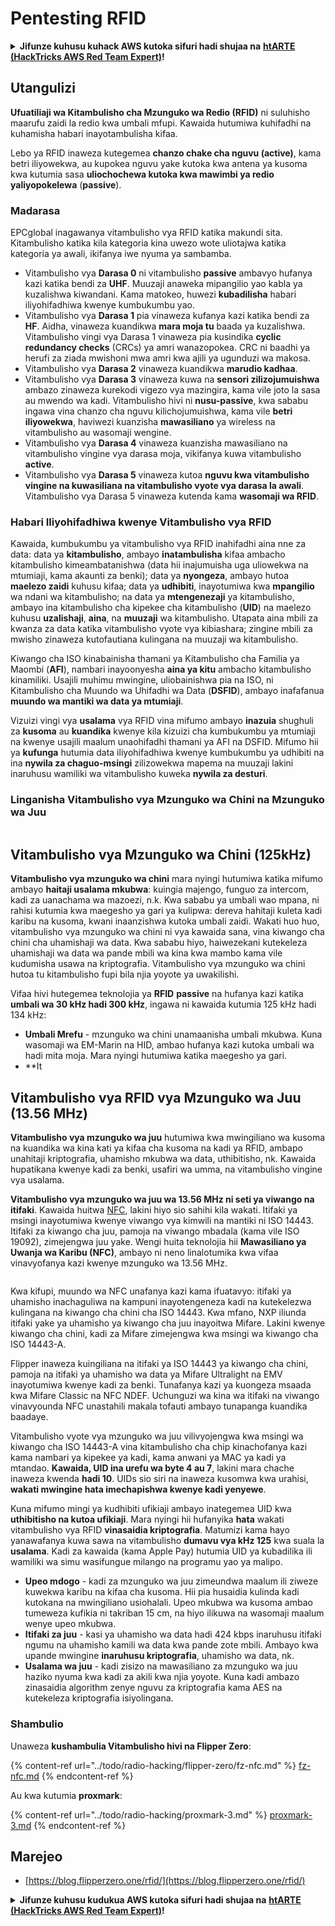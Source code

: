 # Pentesting RFID

<details>

<summary><strong>Jifunze kuhusu kuhack AWS kutoka sifuri hadi shujaa na</strong> <a href="https://training.hacktricks.xyz/courses/arte"><strong>htARTE (HackTricks AWS Red Team Expert)</strong></a><strong>!</strong></summary>

* Je, unafanya kazi katika **kampuni ya usalama wa mtandao**? Je, ungependa kuona **kampuni yako ikionekana katika HackTricks**? au ungependa kupata **toleo jipya zaidi la PEASS au kupakua HackTricks kwa PDF**? Angalia [**MPANGO WA KUJIUNGA**](https://github.com/sponsors/carlospolop)!
* Gundua [**The PEASS Family**](https://opensea.io/collection/the-peass-family), mkusanyiko wetu wa kipekee wa [**NFTs**](https://opensea.io/collection/the-peass-family)
* Pata [**swag rasmi ya PEASS & HackTricks**](https://peass.creator-spring.com)
* **Jiunge na** [**💬**](https://emojipedia.org/speech-balloon/) [**Kikundi cha Discord**](https://discord.gg/hRep4RUj7f) au [**kikundi cha telegram**](https://t.me/peass) au **nifuate** kwenye **Twitter** 🐦[**@carlospolopm**](https://twitter.com/hacktricks_live)**.**
* **Shiriki mbinu zako za kuhack kwa kuwasilisha PRs kwenye** [**repo ya hacktricks**](https://github.com/carlospolop/hacktricks) **na** [**repo ya hacktricks-cloud**](https://github.com/carlospolop/hacktricks-cloud).

</details>

## Utangulizi

**Ufuatiliaji wa Kitambulisho cha Mzunguko wa Redio (RFID)** ni suluhisho maarufu zaidi la redio kwa umbali mfupi. Kawaida hutumiwa kuhifadhi na kuhamisha habari inayotambulisha kifaa.

Lebo ya RFID inaweza kutegemea **chanzo chake cha nguvu (active)**, kama betri iliyowekwa, au kupokea nguvu yake kutoka kwa antena ya kusoma kwa kutumia sasa **uliochochewa kutoka kwa mawimbi ya redio yaliyopokelewa** (**passive**).

### Madarasa

EPCglobal inagawanya vitambulisho vya RFID katika makundi sita. Kitambulisho katika kila kategoria kina uwezo wote uliotajwa katika kategoria ya awali, ikifanya iwe nyuma ya sambamba.

* Vitambulisho vya **Darasa 0** ni vitambulisho **passive** ambavyo hufanya kazi katika bendi za **UHF**. Muuzaji anaweka mipangilio yao kabla ya kuzalishwa kiwandani. Kama matokeo, huwezi **kubadilisha** habari iliyohifadhiwa kwenye kumbukumbu yao.
* Vitambulisho vya **Darasa 1** pia vinaweza kufanya kazi katika bendi za **HF**. Aidha, vinaweza kuandikwa **mara moja tu** baada ya kuzalishwa. Vitambulisho vingi vya Darasa 1 vinaweza pia kusindika **cyclic redundancy checks** (CRCs) ya amri wanazopokea. CRC ni baadhi ya herufi za ziada mwishoni mwa amri kwa ajili ya ugunduzi wa makosa.
* Vitambulisho vya **Darasa 2** vinaweza kuandikwa **marudio kadhaa**.
* Vitambulisho vya **Darasa 3** vinaweza kuwa na **sensori zilizojumuishwa** ambazo zinaweza kurekodi vigezo vya mazingira, kama vile joto la sasa au mwendo wa kadi. Vitambulisho hivi ni **nusu-passive**, kwa sababu ingawa vina chanzo cha nguvu kilichojumuishwa, kama vile **betri iliyowekwa**, haviwezi kuanzisha **mawasiliano** ya wireless na vitambulisho au wasomaji wengine.
* Vitambulisho vya **Darasa 4** vinaweza kuanzisha mawasiliano na vitambulisho vingine vya darasa moja, vikifanya kuwa vitambulisho **active**.
* Vitambulisho vya **Darasa 5** vinaweza kutoa **nguvu kwa vitambulisho vingine na kuwasiliana na vitambulisho vyote vya darasa la awali**. Vitambulisho vya Darasa 5 vinaweza kutenda kama **wasomaji wa RFID**.

### Habari Iliyohifadhiwa kwenye Vitambulisho vya RFID

Kawaida, kumbukumbu ya vitambulisho vya RFID inahifadhi aina nne za data: data ya **kitambulisho**, ambayo **inatambulisha** kifaa ambacho kitambulisho kimeambatanishwa (data hii inajumuisha uga uliowekwa na mtumiaji, kama akaunti za benki); data ya **nyongeza**, ambayo hutoa **maelezo zaidi** kuhusu kifaa; data ya **udhibiti**, inayotumiwa kwa **mpangilio** wa ndani wa kitambulisho; na data ya **mtengenezaji** ya kitambulisho, ambayo ina kitambulisho cha kipekee cha kitambulisho (**UID**) na maelezo kuhusu **uzalishaji**, **aina**, na **muuzaji** wa kitambulisho. Utapata aina mbili za kwanza za data katika vitambulisho vyote vya kibiashara; zingine mbili za mwisho zinaweza kutofautiana kulingana na muuzaji wa kitambulisho.

Kiwango cha ISO kinabainisha thamani ya Kitambulisho cha Familia ya Maombi (**AFI**), nambari inayoonyesha **aina ya kitu** ambacho kitambulisho kinamiliki. Usajili muhimu mwingine, uliobainishwa pia na ISO, ni Kitambulisho cha Muundo wa Uhifadhi wa Data (**DSFID**), ambayo inafafanua **muundo wa mantiki wa data ya mtumiaji**.

Vizuizi vingi vya **usalama** vya RFID vina mifumo ambayo **inazuia** shughuli za **kusoma** au **kuandika** kwenye kila kizuizi cha kumbukumbu ya mtumiaji na kwenye usajili maalum unaohifadhi thamani ya AFI na DSFID. Mifumo hii ya **kufunga** hutumia data iliyohifadhiwa kwenye kumbukumbu ya udhibiti na ina **nywila za chaguo-msingi** zilizowekwa mapema na muuzaji lakini inaruhusu wamiliki wa vitambulisho kuweka **nywila za desturi**.

### Linganisha Vitambulisho vya Mzunguko wa Chini na Mzunguko wa Juu

<figure><img src="../.gitbook/assets/image (27).png" alt=""><figcaption></figcaption></figure>

## Vitambulisho vya Mzunguko wa Chini (125kHz)

**Vitambulisho vya mzunguko wa chini** mara nyingi hutumiwa katika mifumo ambayo **haitaji usalama mkubwa**: kuingia majengo, funguo za intercom, kadi za uanachama wa mazoezi, n.k. Kwa sababu ya umbali wao mpana, ni rahisi kutumia kwa maegesho ya gari ya kulipwa: dereva hahitaji kuleta kadi karibu na kusoma, kwani inaanzishwa kutoka umbali zaidi. Wakati huo huo, vitambulisho vya mzunguko wa chini ni vya kawaida sana, vina kiwango cha chini cha uhamishaji wa data. Kwa sababu hiyo, haiwezekani kutekeleza uhamishaji wa data wa pande mbili wa kina kwa mambo kama vile kudumisha usawa na kriptografia. Vitambulisho vya mzunguko wa chini hutoa tu kitambulisho fupi bila njia yoyote ya uwakilishi.

Vifaa hivi hutegemea teknolojia ya **RFID** **passive** na hufanya kazi katika **umbali wa 30 kHz hadi 300 kHz**, ingawa ni kawaida kutumia 125 kHz hadi 134 kHz:

* **Umbali Mrefu** - mzunguko wa chini unamaanisha umbali mkubwa. Kuna wasomaji wa EM-Marin na HID, ambao hufanya kazi kutoka umbali wa hadi mita moja. Mara nyingi hutumiwa katika maegesho ya gari.
* **It
## Vitambulisho vya RFID vya Mzunguko wa Juu (13.56 MHz)

**Vitambulisho vya mzunguko wa juu** hutumiwa kwa mwingiliano wa kusoma na kuandika wa kina kati ya kifaa cha kusoma na kadi ya RFID, ambapo unahitaji kriptografia, uhamisho mkubwa wa data, uthibitisho, nk. Kawaida hupatikana kwenye kadi za benki, usafiri wa umma, na vitambulisho vingine vya usalama.

**Vitambulisho vya mzunguko wa juu wa 13.56 MHz ni seti ya viwango na itifaki**. Kawaida huitwa [NFC](https://nfc-forum.org/what-is-nfc/about-the-technology/), lakini hiyo sio sahihi kila wakati. Itifaki ya msingi inayotumiwa kwenye viwango vya kimwili na mantiki ni ISO 14443. Itifaki za kiwango cha juu, pamoja na viwango mbadala (kama vile ISO 19092), zimejengwa juu yake. Wengi huita teknolojia hii **Mawasiliano ya Uwanja wa Karibu (NFC)**, ambayo ni neno linalotumika kwa vifaa vinavyofanya kazi kwenye mzunguko wa 13.56 MHz.

<figure><img src="../.gitbook/assets/image (22).png" alt=""><figcaption></figcaption></figure>

Kwa kifupi, muundo wa NFC unafanya kazi kama ifuatavyo: itifaki ya uhamisho inachaguliwa na kampuni inayotengeneza kadi na kutekelezwa kulingana na kiwango cha chini cha ISO 14443. Kwa mfano, NXP iliunda itifaki yake ya uhamisho ya kiwango cha juu inayoitwa Mifare. Lakini kwenye kiwango cha chini, kadi za Mifare zimejengwa kwa msingi wa kiwango cha ISO 14443-A.

Flipper inaweza kuingiliana na itifaki ya ISO 14443 ya kiwango cha chini, pamoja na itifaki ya uhamisho wa data ya Mifare Ultralight na EMV inayotumiwa kwenye kadi za benki. Tunafanya kazi ya kuongeza msaada kwa Mifare Classic na NFC NDEF. Uchunguzi wa kina wa itifaki na viwango vinavyounda NFC unastahili makala tofauti ambayo tunapanga kuandika baadaye.

Vitambulisho vyote vya mzunguko wa juu vilivyojengwa kwa msingi wa kiwango cha ISO 14443-A vina kitambulisho cha chip kinachofanya kazi kama nambari ya kipekee ya kadi, kama anwani ya MAC ya kadi ya mtandao. **Kawaida, UID ina urefu wa byte 4 au 7**, lakini mara chache inaweza kwenda **hadi 10**. UIDs sio siri na inaweza kusomwa kwa urahisi, **wakati mwingine hata imechapishwa kwenye kadi yenyewe**.

Kuna mifumo mingi ya kudhibiti ufikiaji ambayo inategemea UID kwa **uthibitisho na kutoa ufikiaji**. Mara nyingi hii hufanyika **hata** wakati vitambulisho vya RFID **vinasaidia kriptografia**. Matumizi kama hayo yanawafanya kuwa sawa na vitambulisho **dumavu vya kHz 125** kwa suala la **usalama**. Kadi za kawaida (kama Apple Pay) hutumia UID ya kubadilika ili wamiliki wa simu wasifungue milango na programu yao ya malipo.

* **Upeo mdogo** - kadi za mzunguko wa juu zimeundwa maalum ili ziweze kuwekwa karibu na kifaa cha kusoma. Hii pia husaidia kulinda kadi kutokana na mwingiliano usiohalali. Upeo mkubwa wa kusoma ambao tumeweza kufikia ni takriban 15 cm, na hiyo ilikuwa na wasomaji maalum wenye upeo mkubwa.
* **Itifaki za juu** - kasi ya uhamisho wa data hadi 424 kbps inaruhusu itifaki ngumu na uhamisho kamili wa data kwa pande zote mbili. Ambayo kwa upande mwingine **inaruhusu kriptografia**, uhamisho wa data, nk.
* **Usalama wa juu** - kadi zisizo na mawasiliano za mzunguko wa juu haziko nyuma kwa kadi za akili kwa njia yoyote. Kuna kadi ambazo zinasaidia algorithm zenye nguvu za kriptografia kama AES na kutekeleza kriptografia isiyolingana.

### Shambulio

Unaweza **kushambulia Vitambulisho hivi na Flipper Zero**:

{% content-ref url="../todo/radio-hacking/flipper-zero/fz-nfc.md" %}
[fz-nfc.md](../todo/radio-hacking/flipper-zero/fz-nfc.md)
{% endcontent-ref %}

Au kwa kutumia **proxmark**:

{% content-ref url="../todo/radio-hacking/proxmark-3.md" %}
[proxmark-3.md](../todo/radio-hacking/proxmark-3.md)
{% endcontent-ref %}

## Marejeo

* [https://blog.flipperzero.one/rfid/](https://blog.flipperzero.one/rfid/)

<details>

<summary><strong>Jifunze kuhusu kudukua AWS kutoka sifuri hadi shujaa na</strong> <a href="https://training.hacktricks.xyz/courses/arte"><strong>htARTE (HackTricks AWS Red Team Expert)</strong></a><strong>!</strong></summary>

* Je, unafanya kazi katika **kampuni ya usalama wa mtandao**? Je, ungependa kuona **kampuni yako ikitangazwa katika HackTricks**? au ungependa kupata upatikanaji wa **toleo jipya zaidi la PEASS au kupakua HackTricks kwa muundo wa PDF**? Angalia [**MIPANGO YA KUJIUNGA**](https://github.com/sponsors/carlospolop)!
* Gundua [**The PEASS Family**](https://opensea.io/collection/the-peass-family), mkusanyiko wetu wa [**NFTs**](https://opensea.io/collection/the-peass-family) za kipekee
* Pata [**swag rasmi ya PEASS & HackTricks**](https://peass.creator-spring.com)
* **Jiunge na** [**💬**](https://emojipedia.org/speech-balloon/) [**Kikundi cha Discord**](https://discord.gg/hRep4RUj7f) au **kikundi cha telegram**](https://t.me/peass) au **nifuate** kwenye **Twitter** 🐦[**@carlospolopm**](https://twitter.com/hacktricks_live)**.**
* **Shiriki mbinu zako za kudukua kwa kuwasilisha PR kwa** [**repo ya hacktricks**](https://github.com/carlospolop/hacktricks) **na** [**repo ya hacktricks-cloud**](https://github.com/carlospolop/hacktricks-cloud).

</details>
